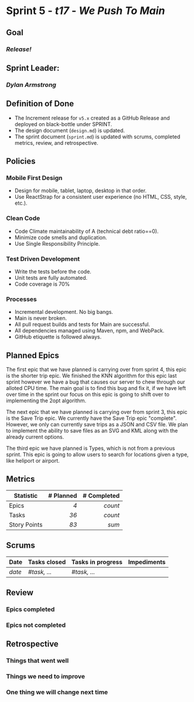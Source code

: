 # Sprint 5 - *t17* - *We Push To Main*

## Goal
### *Release!*

## Sprint Leader: 
### *Dylan Armstrong*

## Definition of Done

* The Increment release for `v5.x` created as a GitHub Release and deployed on black-bottle under SPRINT.
* The design document (`design.md`) is updated.
* The sprint document (`sprint.md`) is updated with scrums, completed metrics, review, and retrospective.

## Policies

### Mobile First Design
* Design for mobile, tablet, laptop, desktop in that order.
* Use ReactStrap for a consistent user experience (no HTML, CSS, style, etc.).

### Clean Code
* Code Climate maintainability of A (technical debt ratio==0).
* Minimize code smells and duplication.
* Use Single Responsibility Principle.

### Test Driven Development
* Write the tests before the code.
* Unit tests are fully automated.
* Code coverage is 70%

### Processes
* Incremental development.  No big bangs.
* Main is never broken. 
* All pull request builds and tests for Main are successful.
* All dependencies managed using Maven, npm, and WebPack.
* GitHub etiquette is followed always.


## Planned Epics
The first epic that we have planned is carrying over from sprint 4, this epic is the shorter trip epic. We finished the KNN algorithm for this epic last sprint however we have a bug that causes our server to chew through our alloted CPU time. The main goal is to find this bug and fix it, if we have left over time in the sprint our focus on this epic is going to shift over to implementing the 2opt algorithm.

The next epic that we have planned is carrying over from sprint 3, this epic is the Save Trip epic. We currently have the Save Trip epic "complete". However, we only can currently save trips as a JSON and CSV file. We plan to implement the ability to save files as an SVG and KML along with the already current options.

The third epic we have planned is Types, which is not from a previous sprint. This epic is going to allow users to search for locations given a type, like heliport or airport. 

## Metrics

| Statistic | # Planned | # Completed |
| --- | ---: | ---: |
| Epics | *4* | *count* |
| Tasks |  *36*   | *count* | 
| Story Points |  *83*  | *sum* | 


## Scrums

| Date | Tasks closed  | Tasks in progress | Impediments |
| :--- | :--- | :--- | :--- |
| *date* | *#task, ...* | *#task, ...* |  | 


## Review

### Epics completed  

### Epics not completed 

## Retrospective

### Things that went well

### Things we need to improve

### One thing we will change next time
